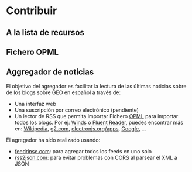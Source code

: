 # Contribuir

## A la lista de recursos

## Fichero OPML
 
## Aggregador de noticias

El objetivo del agregador es facilitar la lectura de las últimas noticias sobre de los blogs sobre GEO en español a través de:

* Una interfaz web
* Una suscripción por correo electrónico (pendiente)
* Un lector de RSS que permita importar Fichero [OPML](https://es.wikipedia.org/wiki/OPML) para importar todos los blogs. Por ej: [Winds](https://getstream.io/winds/) o [Fluent Reader](https://www.electronjs.org/apps/fluent-reader), puedes encontrar más en: [Wikipedia](https://en.wikipedia.org/wiki/Comparison_of_feed_aggregators#Release_history), [g2.com](https://www.g2.com/categories/content-curation), [electronjs.org/apps](https://www.electronjs.org/apps?q=rss), [Google](https://www.google.com/search?q=best+rss+aggregator), ...

El agregador ha sido realizado usando:

* [feedrinse.com](http://www.feedrinse.com): para agregar todos los feeds en uno solo
* [rss2json.com](https://rss2json.com/): para evitar problemas con CORS al parsear el XML a JSON 
